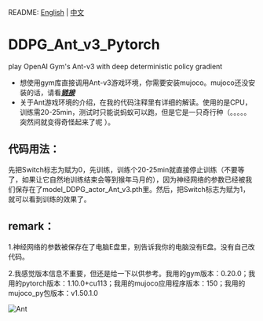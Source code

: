 README: [English](https://github.com/henbudidiao/DDPG_Ant_v3_Pytorch/blob/main/README_ENG.md) | [中文](https://github.com/henbudidiao/DDPG_Ant_v3_Pytorch/blob/main/README.md)
# DDPG_Ant_v3_Pytorch
play OpenAI Gym's Ant-v3 with deep deterministic policy gradient
* 想使用gym库直接调用Ant-v3游戏环境，你需要安装mujoco。mujoco还没安装的话，请看[***链接***](https://zhuanlan.zhihu.com/p/502112539)
* 关于Ant游戏环境的介绍，在我的代码注释里有详细的解读。使用的是CPU，训练需20-25min，测试时只能说蚂蚁可以跑，但是它是一只奇行种（。。。。。突然间就变得奇怪起来了呢 ）。
## 代码用法：
先把Switch标志为赋为0，先训练，训练个20-25min就直接停止训练（不要等了，如果让它自然地训练结束会等到猴年马月的），因为神经网络的参数已经被我们保存在了model_DDPG_actor_Ant_v3.pth里。然后，把Switch标志为赋为1，就可以看到训练的效果了。
## remark：
1.神经网络的参数被保存在了电脑E盘里，别告诉我你的电脑没有E盘。没有自己改代码。

2.我感觉版本信息不重要，但还是给一下以供参考。我用的gym版本：0.20.0；我用的pytorch版本：1.10.0+cu113；我用的mujoco应用程序版本：150；我用的mujoco_py包版本：v1.50.1.0

![Ant](https://user-images.githubusercontent.com/64433060/168765453-c92eba63-00c7-40d2-8aa3-b7828b8f9bdd.png)
